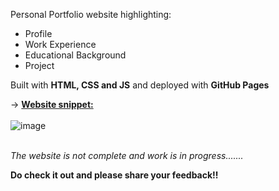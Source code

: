Personal Portfolio website highlighting:
- Profile
- Work Experience
- Educational Background
- Project

Built with **HTML, CSS and JS** and deployed with **GitHub Pages**

&rarr; <u>**Website snippet:**</u>
<br><br>
![image](https://github.com/K-c-17/k-c-17.github.io/assets/57230059/183e40b7-cdf7-471c-8ae3-4a64870cc9ae)
<br><br>

_The website is not complete and work is in progress......._

**Do check it out and please share your feedback!!**


